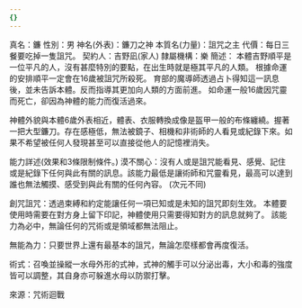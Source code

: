 ```yaml
---
{}
---
```

真名：鐮
性別：男
神名(外表)：鐮刀之神
本質名(力量)：詛咒之主
代價：每日三餐要吃掉一隻詛咒。
契約人：吉野凪(家人)
隸屬機構：樂
簡述：
本體吉野順平是一位平凡的人，沒有甚麼特別的要點，在出生時就是極其平凡的人類。
根據命運的安排順平一定會在16歲被詛咒所殺死。
育部的魔導師透過占卜得知這一訊息後，並未告訴本體。反而指導其更加向人類的方面前進。
如命運一般16歲因咒靈而死亡，卻因為神體的能力而復活過來。

神體外貌與本體6歲外表相近，體表、衣服轉換成像是盔甲一般的布條纏繞。握著一把大型鐮刀。存在感極低，無法被鏡子、相機和非術師的人看見或紀錄下來。如果不希望被任何人發現甚至可以直接從他人的記憶裡消失。

能力詳述(效果和3條限制條件。)
漠不關心：沒有人或是詛咒能看見、感覺、記住或是紀錄下任何與此有關的訊息。該能力最低是讓術師和咒靈看見，最高可以達到誰也無法觸摸、感受到與此有關的任何內容。
(次元不同)

創咒詛咒：透過束縛和約定能讓任何一項已知或是未知的詛咒即刻生效。
本體要使用時需要在對方身上留下印記，神體使用只需要得知對方的訊息就夠了。
該能力為必中，無論任何的咒術或是領域都無法阻止。

無能為力：只要世界上還有最基本的詛咒，無論怎麼樣都會再度復活。

術式：召喚並操縱一水母外形的式神，式神的觸手可以分泌出毒，大小和毒的強度皆可以調整，其自身亦可躲進水母以防禦打擊。

來源：咒術迴戰


